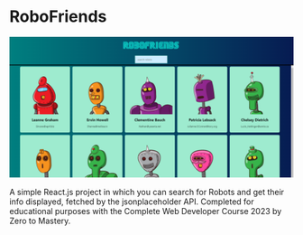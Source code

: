 # RoboFriends

![Preview of the app](./public/RoboFriends.png)

A simple React.js project in which you can search for Robots and get their info displayed, fetched by the jsonplaceholder API.
Completed for educational purposes with the Complete Web Developer Course 2023 by Zero to Mastery.

